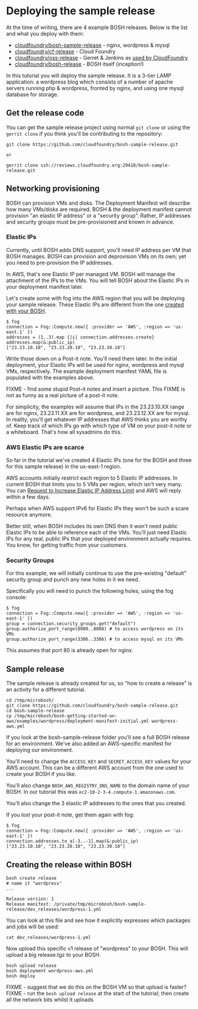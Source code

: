 # Deploying the sample release

At the time of writing, there are 4 example BOSH releases. Below is the list and what you deploy with them:

* [cloudfoundry/bosh-sample-release](https://github.com/cloudfoundry/bosh-sample-release) - nginx, wordpress & mysql
* [cloudfoundry/cf-release](https://github.com/cloudfoundry/cf-release) - Cloud Foundry
* [cloudfoundry/oss-release](https://github.com/cloudfoundry/oss-release) - Gerret & Jenkins as [used by CloudFoundry](http://reviews.cloudfoundry.org/ "Gerrit Code Review")
* [cloudfoundry/bosh-release](https://github.com/cloudfoundry/bosh-release) - BOSH itself (inception!)

In this tutorial you will deploy the sample release. It is a 3-tier LAMP application: a wordpress blog which consists of a number of apache servers running php & wordpress, fronted by nginx, and using one mysql database for storage.

## Get the release code

You can get the sample release project using normal `git clone` or using the `gerrit clone` if you think you'll be contributing to the repository:

```
git clone https://github.com/cloudfoundry/bosh-sample-release.git

or

gerrit clone ssh://reviews.cloudfoundry.org:29418/bosh-sample-release.git
```

## Networking provisioning

BOSH can provision VMs and disks. The Deployment Manifest will describe how many VMs/disks are required. BOSH & the deployment manifest cannot provision "an elastic IP address" or a "security group". Rather, IP addresses and security groups must be pre-provisioned and known in advance.

### Elastic IPs

Currently, until BOSH adds DNS support, you'll need IP address per VM that BOSH manages. BOSH can provision and deprovision VMs on its own; yet you need to pre-provision the IP addresses.

In AWS, that's one Elastic IP per managed VM. BOSH will manage the attachment of the IPs to the VMs. You will tell BOSH about the Elastic IPs in your deployment manifest later.

Let's create some with fog into the AWS region that you will be deploying your sample release. These Elastic IPs are different from the one [created with your BOSH](creating-a-bosh-from-scratch.md).

```
$ fog
connection = Fog::Compute.new({ :provider => 'AWS', :region => 'us-east-1' })
addresses = (1..3).map {|i| connection.addresses.create}
addresses.map(&:public_ip)
["23.23.10.10", "23.23.20.10", "23.23.30.10"]
```

Write those down on a Post-it note. You'll need them later. In the initial deployment, your Elastic IPs will be used for nginx, wordpress and mysql VMs, respectively. The example deployment manifest YAML file is populated with the examples above. 

FIXME - find some stupid Post-it notes and insert a picture. This FIXME is not as funny as a real picture of a post-it note.

For simplicity, the examples will assume that IPs in the 23.23.10.XX range are for nginx, 23.23.11.XX are for wordpress, and 23.23.12.XX are for mysql. In reality, you'll get whatever IP addresses that AWS thinks you are worthy of. Keep track of which IPs go with which type of VM on your post-it note or a whiteboard. That's how all sysadmins do this.

### AWS Elastic IPs are scarce

So far in the tutorial we've created 4 Elastic IPs (one for the BOSH and three for this sample release) in the us-east-1 region.

AWS accounts initially restrict each region to 5 Elastic IP addresses. In current BOSH that limits you to 5 VMs per region, which isn't very many. You can [Request to Increase Elastic IP Address Limit](http://aws.amazon.com/contact-us/eip_limit_request/ "Request to Increase Elastic IP Address Limit") and AWS will reply within a few days. 

Perhaps when AWS support IPv6 for Elastic IPs they won't be such a scare resource anymore. 

Better still, when BOSH includes its own DNS then it won't need public Elastic IPs to be able to reference each of the VMs. You'll just need Elastic IPs for any real, public IPs that your deployed environment actually requires. You know, for getting traffic from your customers.

### Security Groups

For this example, we will initially continue to use the pre-existing "default" security group and punch any new holes in it we need.

Specifically you will need to punch the following holes, using the fog console:

```
$ fog
connection = Fog::Compute.new({ :provider => 'AWS', :region => 'us-east-1' })
group = connection.security_groups.get("default")
group.authorize_port_range(8008..8008) # to access wordpress on its VMs
group.authorize_port_range(3306..3306) # to access mysql on its VMs
```

This assumes that port 80 is already open for nginx.

## Sample release

The sample release is already created for us, so "how to create a release" is an activity for a different tutorial. 

```
cd /tmp/microbosh/
git clone https://github.com/cloudfoundry/bosh-sample-release.git
cd bosh-sample-release
cp /tmp/microbosh/bosh-getting-started-on-aws/examples/wordpress/deployment-manifest-initial.yml wordpress-aws.yml
```

If you look at the bosh-sample-release folder you'll see a full BOSH release for an environment. We've also added an AWS-specific manifest for deploying our environment.

You'll need to change the `ACCESS_KEY` and `SECRET_ACCESS_KEY` values for your AWS account. This can be a different AWS account from the one used to create your BOSH if you like.

You'll also change `BOSH_AWS_REGISTRY_DNS_NAME` to the domain name of your BOSH. In our tutorial this was `ec2-10-2-3-4.compute-1.amazonaws.com`.

You'll also change the 3 elastic IP addresses to the ones that you created.

If you lost your post-it note, get them again with fog:

```
$ fog
connection = Fog::Compute.new({ :provider => 'AWS', :region => 'us-east-1' })
connection.addresses.to_a[-3..-1].map(&:public_ip)
["23.23.10.10", "23.23.20.10", "23.23.30.10"]
```

## Creating the release within BOSH

```
bosh create release
# name it "wordpress"
...

Release version: 1
Release manifest: /private/tmp/microbosh/bosh-sample-release/dev_releases/wordpress-1.yml
```

You can look at this file and see how it explicitly expresses which packages and jobs will be used:

```
cat dev_releases/wordpress-1.yml
```

Now upload this specific v1 release of "wordpress" to your BOSH. This will upload a big release.tgz to your BOSH.

```
bosh upload release
bosh deployment wordpress-aws.yml
bosh deploy
```

FIXME - suggest that we do this on the BOSH VM so that upload is faster?
FIXME - run the `bosh upload release` at the start of the tutorial; then create all the network bits whilst it uploads
